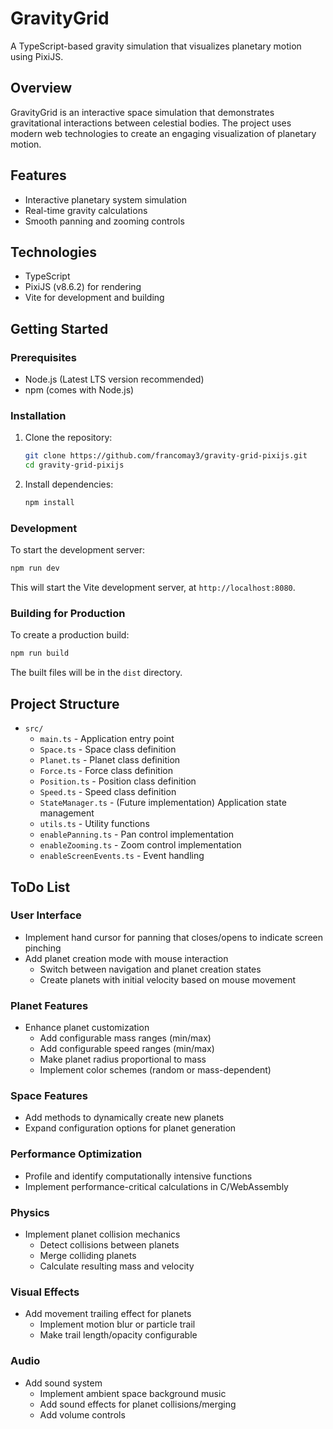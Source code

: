 # GravityGrid

A TypeScript-based gravity simulation that visualizes planetary motion using PixiJS.

## Overview

GravityGrid is an interactive space simulation that demonstrates gravitational interactions between celestial bodies. The project uses modern web technologies to create an engaging visualization of planetary motion.

## Features

- Interactive planetary system simulation
- Real-time gravity calculations
- Smooth panning and zooming controls

## Technologies

- TypeScript
- PixiJS (v8.6.2) for rendering
- Vite for development and building

## Getting Started

### Prerequisites

- Node.js (Latest LTS version recommended)
- npm (comes with Node.js)

### Installation

1. Clone the repository:

   ```bash
   git clone https://github.com/francomay3/gravity-grid-pixijs.git
   cd gravity-grid-pixijs
   ```

2. Install dependencies:
   ```bash
   npm install
   ```

### Development

To start the development server:

```bash
npm run dev
```

This will start the Vite development server, at `http://localhost:8080`.

### Building for Production

To create a production build:

```bash
npm run build
```

The built files will be in the `dist` directory.

## Project Structure

- `src/`
  - `main.ts` - Application entry point
  - `Space.ts` - Space class definition
  - `Planet.ts` - Planet class definition
  - `Force.ts` - Force class definition
  - `Position.ts` - Position class definition
  - `Speed.ts` - Speed class definition
  - `StateManager.ts` - (Future implementation) Application state management
  - `utils.ts` - Utility functions
  - `enablePanning.ts` - Pan control implementation
  - `enableZooming.ts` - Zoom control implementation
  - `enableScreenEvents.ts` - Event handling

## ToDo List

### User Interface

- Implement hand cursor for panning that closes/opens to indicate screen pinching
- Add planet creation mode with mouse interaction
  - Switch between navigation and planet creation states
  - Create planets with initial velocity based on mouse movement

### Planet Features

- Enhance planet customization
  - Add configurable mass ranges (min/max)
  - Add configurable speed ranges (min/max)
  - Make planet radius proportional to mass
  - Implement color schemes (random or mass-dependent)

### Space Features

- Add methods to dynamically create new planets
- Expand configuration options for planet generation

### Performance Optimization

- Profile and identify computationally intensive functions
- Implement performance-critical calculations in C/WebAssembly

### Physics

- Implement planet collision mechanics
  - Detect collisions between planets
  - Merge colliding planets
  - Calculate resulting mass and velocity

### Visual Effects

- Add movement trailing effect for planets
  - Implement motion blur or particle trail
  - Make trail length/opacity configurable

### Audio

- Add sound system
  - Implement ambient space background music
  - Add sound effects for planet collisions/merging
  - Add volume controls

